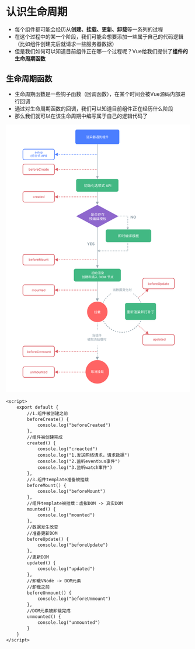# 认识生命周期

- 每个组件都可能会经历从**创建、挂载、更新、卸载**等一系列的过程
- 在这个过程中的某一个阶段，我们可能会想要添加一些属于自己的代码逻辑（比如组件创建完后就请求一些服务器数据）
- 但是我们如何可以知道目前组件正在哪一个过程呢？Vue给我们提供了**组件的生命周期函数**



## 生命周期函数

- 生命周期函数是一些钩子函数（回调函数），在某个时间会被Vue源码内部进行回调
- 通过对生命周期函数的回调，我们可以知道目前组件正在经历什么阶段
- 那么我们就可以在该生命周期中编写属于自己的逻辑代码了

<img src="../img/Vue生命周期图示.png" />

```vue
<script>
    export default {
        //1.组件被创建之前
        beforeCreate() {
            console.log("beforeCreated")
        },
        //组件被创建完成
        created() {
            console.log("creacted")
            console.log("1.发送网络请求，请求数据")
            console.log("2.监听eventbus事件")
            console.log("3.监听watch事件")
        },
        //3.组件template准备被挂载
        beforeMount() {
            console.log("beforeMount")
        },
        //组件template被挂载：虚拟DOM -> 真实DOM
        mounted() {
            console.log("mounted")
        },
        //数据发生改变
        //准备更新DOM
        beforeUpdate() {
            console.log("beforeUpdate")
        },
        //更新DOM
        updated() {
            console.log("updated")
        },
        //卸载VNode -> DOM元素
        //卸载之前
        beforeUnmount() {
            console.log("beforeUnmount")
        },
        //DOM元素被卸载完成
        unmounted() {
            console.log("unmounted")
        }
    }
</script>
```

